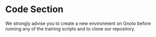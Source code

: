 # Code Section

We strongly advise you to create a new environment on Gnoto before running any of the training scripts and to clone our repository.